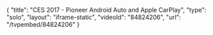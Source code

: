 {
    "title": "CES 2017 - Pioneer Android Auto and Apple CarPlay",
    "type": "solo",
    "layout": "iframe-static",
    "videoId": "84824206",
    "url": "\/tvpembed\/84824206"
}